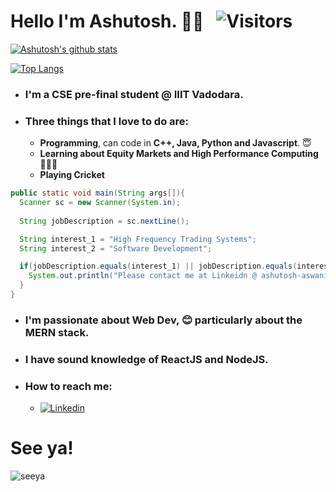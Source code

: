 # Hello I'm Ashutosh. :pray::wave: &nbsp; ![Visitors](https://api.visitorbadge.io/api/visitors?path=https%3A%2F%2Fgithub.com%2Fashutosh-2024&countColor=%23d9e3f0)

[![Ashutosh's github stats](https://github-readme-stats.vercel.app/api?username=ashutosh-2024&count_private=true&show_icons=true&theme=nord&hide_rank=true)](https://github.com/anuraghazra/github-readme-stats) &nbsp;


[![Top Langs](https://github-readme-stats.vercel.app/api/top-langs/?username=ashutosh-2024&layout=compact&hide=jupyter%20notebook,html)](https://github.com/anuraghazra/github-readme-stats)

* ### I'm a CSE pre-final student @ IIIT Vadodara.
* ### Three things that I love to do are:
  * **Programming**, can code in **C++, Java, Python and Javascript**. 😇
  * **Learning about Equity Markets and High Performance Computing** 👨‍🍳🍕
  * **Playing Cricket**

```java
public static void main(String args[]){
  Scanner sc = new Scanner(System.in);
  
  String jobDescription = sc.nextLine();

  String interest_1 = "High Frequency Trading Systems";
  String interest_2 = "Software Development";

  if(jobDescription.equals(interest_1) || jobDescription.equals(interest_2)){
    System.out.println("Please contact me at Linkeidn @ ashutosh-aswani-697478201 --> Link below. :) );
  }
}
```

* ### I'm passionate about **Web Dev**, 😊 particularly about the **MERN stack**.
* ### I have sound knowledge of **ReactJS** and **NodeJS**.

* ### How to reach me:
  * [![Linkedin](https://img.shields.io/badge/-LinkedIn-blue?style=flat&logo=Linkedin&logoColor=white)](https://www.linkedin.com/in/ashutosh-aswani-697478201/)
# See ya!
![seeya](https://user-images.githubusercontent.com/76112446/139240376-e4357c95-165e-4f32-bd6d-9e53cf5c13f1.gif)
